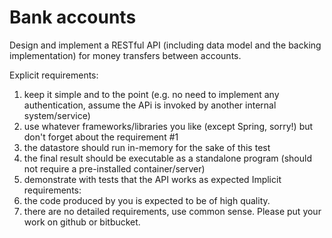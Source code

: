# Bank accounts

Design and implement a RESTful API (including data model and the backing implementation) for money
transfers between accounts.

Explicit requirements:
1. keep it simple and to the point (e.g. no need to implement any authentication, assume the APi is
invoked by another internal system/service)
1. use whatever frameworks/libraries you like (except Spring, sorry!) but don't forget about the
requirement #1
1. the datastore should run in-memory for the sake of this test
1. the final result should be executable as a standalone program (should not require a pre-installed
container/server)
1. demonstrate with tests that the API works as expected
Implicit requirements:
1. the code produced by you is expected to be of high quality.
1. there are no detailed requirements, use common sense.
Please put your work on github or bitbucket.
